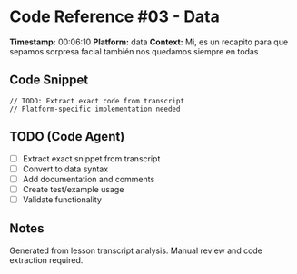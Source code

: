 # Code Reference #03 - Data

**Timestamp:** 00:06:10
**Platform:** data
**Context:** Mi, es un recapito para que sepamos sorpresa facial también nos quedamos siempre en todas

## Code Snippet
```
// TODO: Extract exact code from transcript
// Platform-specific implementation needed
```

## TODO (Code Agent)
- [ ] Extract exact snippet from transcript
- [ ] Convert to data syntax
- [ ] Add documentation and comments
- [ ] Create test/example usage
- [ ] Validate functionality

## Notes
Generated from lesson transcript analysis.
Manual review and code extraction required.
